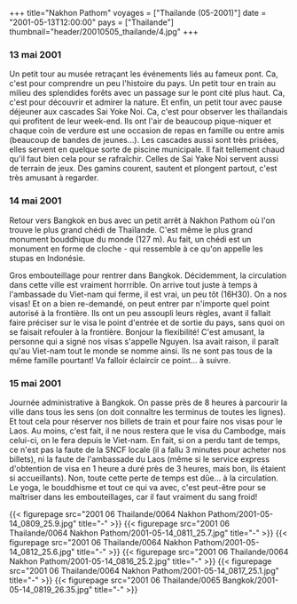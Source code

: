+++
title="Nakhon Pathom"
voyages = ["Thailande (05-2001)"]
date = "2001-05-13T12:00:00"
pays = ["Thailande"]
thumbnail="header/20010505_thailande/4.jpg"
+++
### 13 mai 2001

 Un petit tour au musée retraçant les événements liés au fameux pont. Ca, c'est 
pour comprendre un peu l'histoire du pays. Un petit tour en train au milieu 
des splendides forêts avec un passage sur le pont cité plus haut. Ca, c'est 
pour découvrir et admirer la nature. Et enfin, un petit tour avec pause déjeuner 
aux cascades Sai Yoke Noi. Ca, c'est pour observer les thaïlandais qui profitent 
de leur week-end. Ils ont l'air de beaucoup pique-niquer et chaque coin de verdure 
est une occasion de repas en famille ou entre amis (beaucoup de bandes de jeunes...). 
Les cascades aussi sont très prisées, elles servent en quelque sorte de piscine 
municipale. Il fait tellement chaud qu'il faut bien cela pour se rafraîchir. 
Celles de Sai Yake Noi servent aussi de terrain de jeux. Des gamins courent, 
sautent et plongent partout, c'est très amusant à regarder.

### 14 mai 2001

Retour vers Bangkok en bus avec un petit arrêt à Nakhon Pathom où l'on trouve 
le plus grand chédi de Thaïlande. C'est même le plus grand monument bouddhique 
du monde (127 m). Au fait, un chédi est un monument en forme de cloche - qui 
ressemble à ce qu'on appelle les stupas en Indonésie.

Gros embouteillage pour rentrer dans Bangkok. Décidemment, la circulation dans 
cette ville est vraiment horrrible. On arrive tout juste à temps à l'ambassade 
du Viet-nam qui ferme, il est vrai, un peu tôt (16H30). On a nos visas! Et on 
a bien re-demandé, on peut entrer par n'importe quel point autorisé à la frontière. 
Ils ont un peu assoupli leurs règles, avant il fallait faire préciser sur le 
visa le point d'entrée et de sortie du pays, sans quoi on se faisait refouler 
à la frontière. Bonjour la flexibilité! C'est amusant, la personne qui a signé 
nos visas s'appelle Nguyen. Isa avait raison, il paraît qu'au Viet-nam tout 
le monde se nomme ainsi. Ils ne sont pas tous de la même famille pourtant! Va 
falloir éclaircir ce point... à suivre.

### 15 mai 2001

Journée administrative à Bangkok. On passe près de 8 heures à parcourir la 
ville dans tous les sens (on doit connaître les terminus de toutes les lignes). 
Et tout cela pour réserver nos billets de train et pour faire nos visas pour 
le Laos. Au moins, c'est fait, il ne nous restera que le visa du Cambodge, mais 
celui-ci, on le fera depuis le Viet-nam. En fait, si on a perdu tant de temps, 
ce n'est pas la faute de la SNCF locale (il a fallu 3 minutes pour acheter nos 
billets), ni la faute de l'ambassade du Laos (même si le service express d'obtention 
de visa en 1 heure a duré près de 3 heures, mais bon, ils étaient si accueillants). 
Non, toute cette perte de temps est dûe... à la circulation. Le yoga, le bouddhisme 
et tout ce qui va avec, c'est peut-être pour se maîtriser dans les embouteillages, 
car il faut vraiment du sang froid!


<div id="TOTO">{{< figurepage src="2001 06 Thailande/0064 Nakhon Pathom/2001-05-14_0809_25.9.jpg" title="-"  >}}
{{< figurepage src="2001 06 Thailande/0064 Nakhon Pathom/2001-05-14_0811_25.7.jpg" title="-"  >}}
{{< figurepage src="2001 06 Thailande/0064 Nakhon Pathom/2001-05-14_0812_25.6.jpg" title="-"  >}}
{{< figurepage src="2001 06 Thailande/0064 Nakhon Pathom/2001-05-14_0816_25.2.jpg" title="-"  >}}
{{< figurepage src="2001 06 Thailande/0064 Nakhon Pathom/2001-05-14_0817_25.1.jpg" title="-"  >}}
{{< figurepage src="2001 06 Thailande/0065 Bangkok/2001-05-14_0819_26.35.jpg" title="-"  >}}
</DIV>

